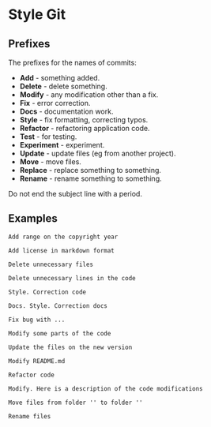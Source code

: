 # Style Git

## Prefixes

The prefixes for the names of commits:

* **Add** - something added.
* **Delete** - delete something.
* **Modify** - any modification other than a fix.
* **Fix** - error correction.
* **Docs** - documentation work.
* **Style** - fix formatting, correcting typos.
* **Refactor** - refactoring application code.
* **Test** - for testing.
* **Experiment** - experiment.
* **Update** - update files (eg from another project).
* **Move** - move files.
* **Replace** - replace something to something.
* **Rename** - rename something to something.

Do not end the subject line with a period.

## Examples

```text
Add range on the copyright year

Add license in markdown format

Delete unnecessary files

Delete unnecessary lines in the code

Style. Correction code

Docs. Style. Correction docs

Fix bug with ...

Modify some parts of the code

Update the files on the new version

Modify README.md

Refactor code

Modify. Here is a description of the code modifications

Move files from folder '' to folder ''

Rename files
```
